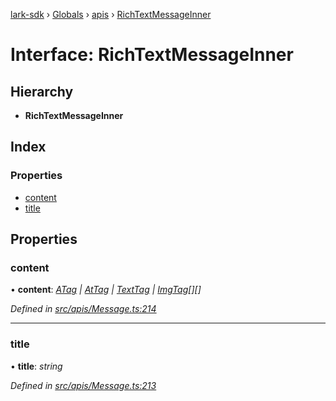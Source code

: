 [lark-sdk](../README.md) › [Globals](../globals.md) › [apis](../modules/apis.md) › [RichTextMessageInner](apis.richtextmessageinner.md)

# Interface: RichTextMessageInner

## Hierarchy

* **RichTextMessageInner**

## Index

### Properties

* [content](apis.richtextmessageinner.md#content)
* [title](apis.richtextmessageinner.md#title)

## Properties

###  content

• **content**: *[ATag](apis.atag.md) | [AtTag](apis.attag.md) | [TextTag](apis.texttag.md) | [ImgTag](apis.imgtag.md)[][]*

*Defined in [src/apis/Message.ts:214](https://github.com/TbhT/lark-sdk/blob/e3605bb/src/apis/Message.ts#L214)*

___

###  title

• **title**: *string*

*Defined in [src/apis/Message.ts:213](https://github.com/TbhT/lark-sdk/blob/e3605bb/src/apis/Message.ts#L213)*
